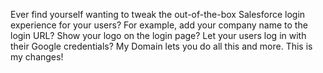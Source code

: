 Ever find yourself wanting to tweak the out-of-the-box Salesforce login experience for your users? 
For example, add your company name to the login URL? Show your logo on the login page? 
Let your users log in with their Google credentials? 
My Domain lets you do all this and more.
This is my changes!
